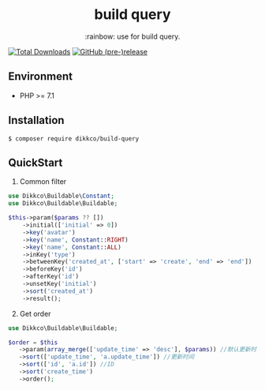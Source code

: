 <h1 align="center"> build query </h1>
<p align="center">:rainbow: use for build query.</p>

[![Total Downloads](https://poser.pugx.org/dikkco/build-query/downloads)](https://packagist.org/packages/dikkco/build-query)
[![GitHub (pre-)release](https://img.shields.io/github/release/dikkco/build-query/all.svg)](https://github.com/dikkco/build-query)

## Environment

- PHP >= 7.1

## Installation

```shell script
$ composer require dikkco/build-query
```

## QuickStart

1. Common filter

```php
use Dikkco\Buildable\Constant;
use Dikkco\Buildable\Buildable;

$this->param($params ?? [])
    ->initial(['initial' => 0])
    ->key('avatar')
    ->key('name', Constant::RIGHT)
    ->key('name', Constant::ALL)
    ->inKey('type')
    ->betweenKey('created_at', ['start' => 'create', 'end' => 'end'])
    ->beforeKey('id')
    ->afterKey('id')
    ->unsetKey('initial')
    ->sort('created_at')
    ->result();
```

2. Get order

```php
use Dikkco\Buildable\Buildable;

$order = $this
   ->param(array_merge(['update_time' => 'desc'], $params)) //默认更新时间排序
   ->sort(['update_time', 'a.update_time']) //更新时间
   ->sort(['id', 'a.id']) //ID
   ->sort('create_time')
   ->order();
```
